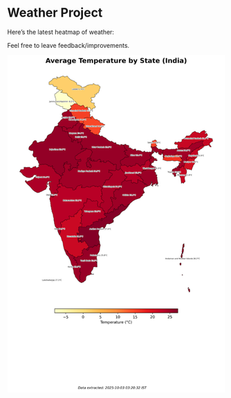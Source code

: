 # Weather Project

Here’s the latest heatmap of weather:

Feel free to leave feedback/improvements.

![India Heatmap](docs/assets/india_heatmap.png?v=DEF3AA)
